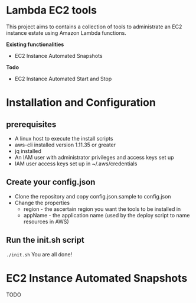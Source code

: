 # Lambda EC2 tools

This project aims to contains a collection of tools to administrate an EC2 instance estate using Amazon Lambda functions.

**Existing functionalities**

  - EC2 Instance Automated Snapshots

**Todo**

- EC2 Instance Automated Start and Stop

# Installation and Configuration
## prerequisites
* A linux host to execute the install scripts
* aws-cli installed version 1.11.35 or greater
* jq installed
* An IAM user with administrator privileges and access keys set up
* IAM user access keys set up in ~/.aws/credentials

## Create your config.json
* Clone the repository and copy config.json.sample to config.json
* Change the properties
  * region - the ascertain region you want the tools to be installed in
  * appName - the application name (used by the deploy script to name resources in AWS)

## Run the init.sh script
```./init.sh```
You are all done!

# EC2 Instance Automated Snapshots
 TODO
